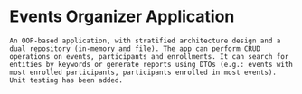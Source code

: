 # Events Organizer Application
	An OOP-based application, with stratified architecture design and a dual repository (in-memory and file). The app can perform CRUD operations on events, participants and enrollments. It can search for entities by keywords or generate reports using DTOs (e.g.: events with most enrolled participants, participants enrolled in most events). Unit testing has been added.
